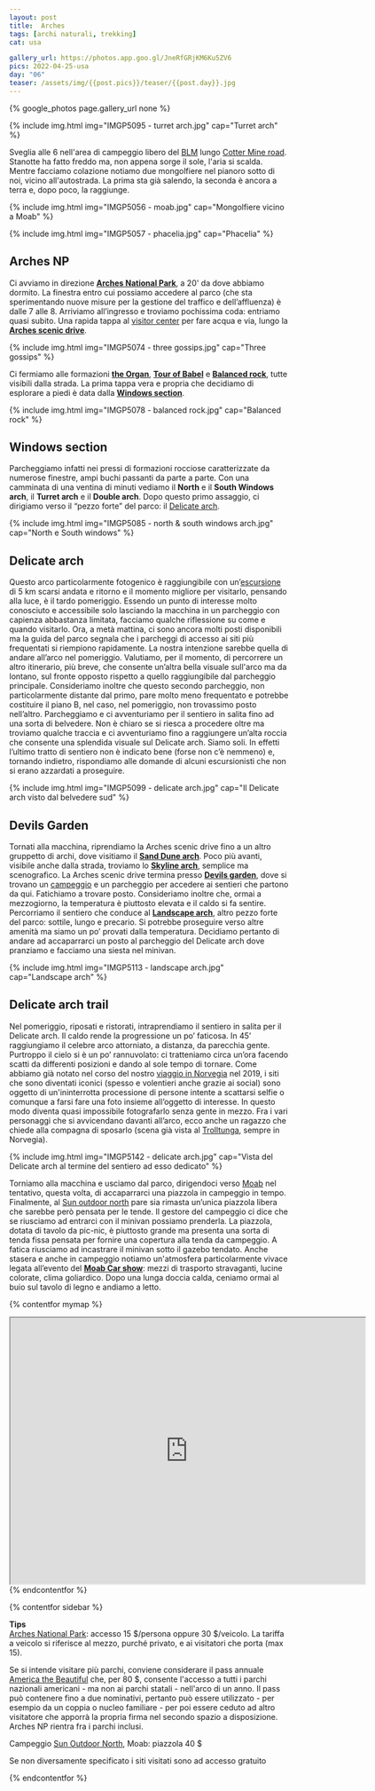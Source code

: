 ```yaml
---
layout: post
title:  Arches
tags: [archi naturali, trekking]
cat: usa

gallery_url: https://photos.app.goo.gl/JneRfGRjKM6Ku5ZV6
pics: 2022-04-25-usa
day: "06"
teaser: /assets/img/{{post.pics}}/teaser/{{post.day}}.jpg
---
```


{% google_photos page.gallery_url none %}

{% include img.html img="IMGP5095 - turret arch.jpg" cap="Turret arch" %}

Sveglia alle 6 nell'area di campeggio libero del [BLM](https://www.blm.gov/) lungo [Cotter Mine road](https://freecampsites.net/#!158034&query=sitedetails). Stanotte ha fatto freddo ma, non appena sorge il sole, l'aria si scalda. Mentre facciamo colazione notiamo due mongolfiere nel pianoro sotto di noi, vicino all'autostrada. La prima sta già salendo, la seconda è ancora a terra e, dopo poco, la raggiunge.

{% include img.html img="IMGP5056 - moab.jpg" cap="Mongolfiere vicino a Moab" %}

{% include img.html img="IMGP5057 - phacelia.jpg" cap="Phacelia" %}
## Arches NP

Ci avviamo in direzione [**Arches National Park**](https://www.nps.gov/arch/index.htm), a 20' da dove abbiamo dormito. La finestra entro cui possiamo accedere al parco (che sta sperimentando nuove misure per la gestione del traffico e dell’affluenza) è dalle 7 alle 8. Arriviamo all’ingresso e troviamo pochissima coda: entriamo quasi subito. Una rapida tappa al [visitor center](https://www.nps.gov/arch/planyourvisit/visitorcenters.htm) per fare acqua e via, lungo la [**Arches scenic drive**](https://www.nps.gov/arch/planyourvisit/driving.htm).

{% include img.html img="IMGP5074 - three gossips.jpg" cap="Three gossips" %}

Ci fermiamo alle formazioni [**the Organ**](https://www.americansouthwest.net/utah/arches/the-organ3_l.html), [**Tour of Babel**](https://www.americansouthwest.net/utah/arches/arches-tower-of-babel_l.html) e [**Balanced rock**](https://www.nps.gov/arch/planyourvisit/balancedrock.htm), tutte visibili dalla strada. La prima tappa vera e propria che decidiamo di esplorare a piedi è data dalla [**Windows section**](https://www.nps.gov/arch/planyourvisit/the-windows.htm).

{% include img.html img="IMGP5078 - balanced rock.jpg" cap="Balanced rock" %}
## Windows section

Parcheggiamo infatti nei pressi di formazioni rocciose caratterizzate da numerose finestre, ampi buchi passanti da parte a parte. Con una camminata di una ventina di minuti vediamo il **North** e il **South Windows arch**, il **Turret arch** e il **Double arch**.
Dopo questo primo assaggio, ci dirigiamo verso il “pezzo forte” del parco: il [Delicate arch](https://www.nps.gov/arch/planyourvisit/delicate-arch.htm).

{% include img.html img="IMGP5085 - north & south windows arch.jpg" cap="North e South windows" %}
## Delicate arch

Questo arco particolarmente fotogenico è raggiungibile con un’[escursione](https://www.visitutah.com/places-to-go/parks-outdoors/arches/adventure-guide/delicate-arch) di 5 km scarsi andata e ritorno e il momento migliore per visitarlo, pensando alla luce, è il tardo pomeriggio. Essendo un punto di interesse molto conosciuto e accessibile solo lasciando la macchina in un parcheggio con capienza abbastanza limitata, facciamo qualche riflessione su come e quando visitarlo. Ora, a metà mattina, ci sono ancora molti posti disponibili ma la guida del parco segnala che i parcheggi di accesso ai siti più frequentati si riempiono rapidamente. La nostra intenzione sarebbe quella di andare all’arco nel pomeriggio. Valutiamo, per il momento, di percorrere un altro itinerario, più breve, che consente un’altra bella visuale sull'arco ma da lontano, sul fronte opposto rispetto a quello raggiungibile dal parcheggio principale. Consideriamo inoltre che questo secondo parcheggio, non particolarmente distante dal primo, pare molto meno frequentato e potrebbe costituire il piano B, nel caso, nel pomeriggio, non trovassimo posto nell’altro. Parcheggiamo e ci avventuriamo per il sentiero in salita fino ad una sorta di belvedere. Non è chiaro se si riesca a procedere oltre ma troviamo qualche traccia e ci avventuriamo fino a raggiungere un’alta roccia che consente una splendida visuale sul Delicate arch. Siamo soli. In effetti l’ultimo tratto di sentiero non è indicato bene (forse non c’è nemmeno) e, tornando indietro, rispondiamo alle domande di alcuni escursionisti che non si erano azzardati a proseguire.

{% include img.html img="IMGP5099 - delicate arch.jpg" cap="Il Delicate arch visto dal belvedere sud" %}
## Devils Garden

Tornati alla macchina, riprendiamo la Arches scenic drive fino a un altro gruppetto di archi, dove visitiamo il [**Sand Dune arch**](https://www.utah.com/destinations/national-parks/arches-national-park/things-to-do/hiking/sand-dune-arch-and-broken-arch/). Poco più avanti, visibile anche dalla strada, troviamo lo [**Skyline arch**](https://www.nps.gov/places/skyline-arch.htm), semplice ma scenografico. La Arches scenic drive termina presso [**Devils garden**](https://www.nps.gov/arch/planyourvisit/devils-garden.htm), dove si trovano un [campeggio](https://www.recreation.gov/camping/campgrounds/234059) e un parcheggio per accedere ai sentieri che partono da qui. Fatichiamo a trovare posto. Consideriamo inoltre che, ormai a mezzogiorno, la temperatura è piuttosto elevata e il caldo si fa sentire. Percorriamo il sentiero che conduce al [**Landscape arch**](https://www.nps.gov/places/landscape-arch-trail.htm), altro pezzo forte del parco: sottile, lungo e precario. Si potrebbe proseguire verso altre amenità ma siamo un po’ provati dalla temperatura. Decidiamo pertanto di andare ad accaparrarci un posto al parcheggio del Delicate arch dove pranziamo e facciamo una siesta nel minivan.

{% include img.html img="IMGP5113 - landscape arch.jpg" cap="Landscape arch" %}
## Delicate arch trail

Nel pomeriggio, riposati e ristorati, intraprendiamo il sentiero in salita per il Delicate arch. Il caldo rende la progressione un po’ faticosa. In 45’ raggiungiamo il celebre arco attorniato, a distanza, da parecchia gente. Purtroppo il cielo si è un po’ rannuvolato: ci tratteniamo circa un’ora facendo scatti da differenti posizioni e dando al sole tempo di tornare. Come abbiamo già notato nel corso del nostro [viaggio in Norvegia](https://www.van42.com/cover/europa/2019/06/30/norway_00.html) nel 2019, i siti che sono diventati iconici (spesso e volentieri anche grazie ai social) sono oggetto di un'ininterrotta processione di persone intente a scattarsi selfie o comunque a farsi fare una foto insieme all’oggetto di interesse. In questo modo diventa quasi impossibile fotografarlo  senza gente in mezzo. Fra i vari personaggi che si avvicendano davanti all’arco, ecco anche un ragazzo che chiede alla compagna di sposarlo (scena già vista al [Trolltunga](https://www.van42.com/hike/2019/07/13/norway_14-trolltunga.html), sempre in Norvegia).

{% include img.html img="IMGP5142 - delicate arch.jpg" cap="Vista del Delicate arch al termine del sentiero ad esso dedicato" %}

Torniamo alla macchina e usciamo dal parco, dirigendoci verso [Moab](https://www.discovermoab.com/) nel tentativo, questa volta, di accaparrarci una piazzola in campeggio in tempo. Finalmente, al [Sun outdoor north](https://www.sunoutdoors.com/utah/sun-outdoors-north-moab?utm_source=google&utm_medium=local&utm_campaign=yext) pare sia rimasta un’unica piazzola libera che sarebbe però pensata per le tende. Il gestore del campeggio ci dice che se riusciamo ad entrarci con il minivan possiamo prenderla. La piazzola, dotata di tavolo da pic-nic, è piuttosto grande ma presenta una sorta di tenda fissa pensata per fornire una copertura alla tenda da campeggio. A fatica riusciamo ad incastrare il minivan sotto il gazebo tendato. Anche stasera e anche in campeggio notiamo un'atmosfera particolarmente vivace legata all’evento del [**Moab Car show**](http://moabcarshow.org/): mezzi di trasporto stravaganti, lucine colorate, clima goliardico. Dopo una lunga doccia calda, ceniamo ormai al buio sul tavolo di legno e andiamo a letto.

{% contentfor mymap %}
<iframe src="https://www.google.com/maps/d/embed?mid=13cXpTB6faX0u_u9aHoMVHim-1x6G5r4&ehbc=2E312F" width="640" height="480"></iframe>
{% endcontentfor %}

{% contentfor sidebar %}

**Tips**  
[Arches National Park](https://www.nps.gov/arch/index.htm): accesso 15 $/persona oppure 30 $/veicolo. La tariffa a veicolo si riferisce al mezzo, purché privato, e ai visitatori che porta (max 15).

Se si intende visitare più parchi, conviene considerare il pass annuale [America the Beautiful](https://www.nps.gov/planyourvisit/passes.htm) che, per 80 $, consente l'accesso a tutti i parchi nazionali americani - ma non ai parchi statali - nell'arco di un anno. Il pass può contenere fino a due nominativi, pertanto può essere utilizzato - per esempio da un coppia o nucleo familiare - per poi essere ceduto ad altro visitatore che apporrà la propria firma nel secondo spazio a disposizione. Arches NP rientra fra i parchi inclusi.

Campeggio [Sun Outdoor North](https://www.sunoutdoors.com/utah/sun-outdoors-north-moab), Moab: piazzola 40 $

Se non diversamente specificato i siti visitati sono ad accesso gratuito

{% endcontentfor %}